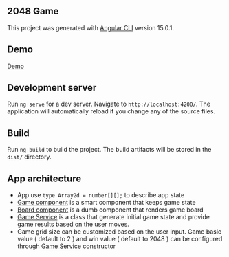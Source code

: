 ## 2048 Game

This project was generated with [Angular CLI](https://github.com/angular/angular-cli) version 15.0.1.

## Demo

[Demo](https://krystiangw.github.io/2048-game/dist/v7-2048/index.html)

## Development server

Run `ng serve` for a dev server. Navigate to `http://localhost:4200/`. The application will automatically reload if you change any of the source files.

## Build

Run `ng build` to build the project. The build artifacts will be stored in the `dist/` directory.


## App architecture

* App use `type Array2d = number[][];` to describe app state
* [Game component](src/app/game/game.component.ts) is a smart component that keeps game state
* [Board component](src/app/board/board.component.ts) is a dumb component that renders game board
* [Game Service](src/app/services/game.service.ts) is a class that generate initial game state and provide game results based on the user moves.
* Game grid size can be customized based on the user input. Game basic value ( default to 2 ) and win value ( default to 2048 ) can be configured through [Game Service](src/app/services/game.service.ts) constructor